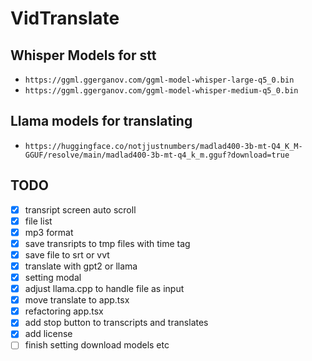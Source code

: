 # VidTranslate

## Whisper Models for stt

- `https://ggml.ggerganov.com/ggml-model-whisper-large-q5_0.bin`
- `https://ggml.ggerganov.com/ggml-model-whisper-medium-q5_0.bin`

## Llama models for translating

- `https://huggingface.co/notjjustnumbers/madlad400-3b-mt-Q4_K_M-GGUF/resolve/main/madlad400-3b-mt-q4_k_m.gguf?download=true`

## TODO

- [x] transript screen auto scroll
- [x] file list
- [x] mp3 format
- [x] save transripts to tmp files with time tag
- [x] save file to srt or vvt
- [x] translate with gpt2 or llama
- [x] setting modal
- [x] adjust llama.cpp to handle file as input
- [x] move translate to app.tsx
- [x] refactoring app.tsx
- [x] add stop button to transcripts and translates
- [x] add license
- [ ] finish setting download models etc

